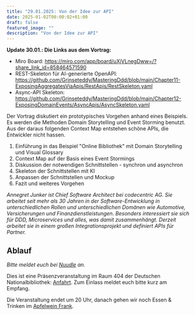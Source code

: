 ```yaml
---
title: "29.01.2025: Von der Idee zur API"
date: 2025-01-02T00:00:02+01:00
draft: false
featured_image: ""
description: "Von der Idee zur API"
---
```

**Update 30.01.: Die Links aus dem Vortrag:**

* Miro Board: https://miro.com/app/board/uXjVLnegDww=/?share_link_id=858464571590
* REST-Skeleton für AI-generierte OpenAPI: https://github.com/Grinseteddy/MasteringDdd/blob/main/Chapter11-ExposingAggregatesViaApis/RestApis/RestSkeleton.yaml
* Async-API Skeleton: https://github.com/Grinseteddy/MasteringDdd/blob/main/Chapter12-ExposingDomainEvents/AsyncApis/AsyncSkeleton.yaml

Der Vortrag diskutiert ein prototypisches Vorgehen anhand eines Beispiels. Es werden die Methoden Domain Storytelling und Event Storming benutzt. Aus der daraus folgenden Context Map entstehen schöne APIs, die Entwickler nicht hassen.

1. Einführung in das Beispiel "Online Bibliothek" mit Domain Storytelling und Visual Glossary
2. Context Map auf der Basis eines Event Stormings
3. Diskussion der notwendigen Schnittstellen - synchron und asynchron
4. Skeleton der Schnittstellen mit KI
5. Anpassen der Schnittstellen und Mockup
6. Fazit und weiteres Vorgehen

_Annegret Junker ist Chief Software Architect bei codecentric AG. Sie arbeitet seit mehr als 30 Jahren in der Software-Entwicklung in unterschiedlichen Rollen und unterschiedlichen Domänen wie Automotive, Versicherungen und Finanzdienstleistungen. Besonders interessiert sie sich für DDD, Microservices und alles, was damit zusammenhängt. Derzeit arbeitet sie in einem großen Integrationsprojekt und definiert APIs für Partner._

## Ablauf 

_Bitte meldet euch bei [Nuudle](https://nuudel.digitalcourage.de/w2rgyiLuNEJfEdJp) an._

Dies ist eine Präsenzveranstaltung im Raum 404 der Deutschen Nationalbibliothek: [Anfahrt](https://www.dnb.de/DE/Benutzung/Frankfurt/frankfurt_node.html#doc57382bodyText5).
Zum Einlass meldet euch bitte kurz am Empfang.

Die Veranstaltung endet um 20 Uhr, danach gehen wir noch Essen & Trinken im [Apfelwein Frank](https://www.apfelweinwirtschaft-frank.de/).